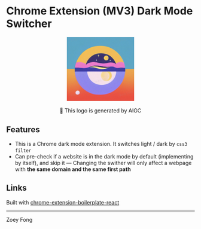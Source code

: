 # Chrome Extension (MV3) Dark Mode Switcher

<div align='center'><img src="src/assets/img/logo.png" width="180"/>

🤖️ This logo is generated by AIGC

<div align='left'>

## Features

- This is a Chrome dark mode extension. It switches light / dark by `css3 filter`
- Can pre-check if a website is in the dark mode by default (implementing by itself), and skip it
  — Changing the swither will only affect a webpage with **the same domain and the same first path**

## Links

Built with [chrome-extension-boilerplate-react](https://github.com/lxieyang/chrome-extension-boilerplate-react)

---

Zoey Fong
